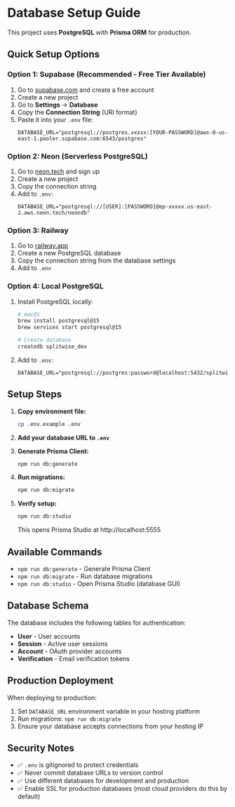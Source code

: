 # Database Setup Guide

This project uses **PostgreSQL** with **Prisma ORM** for production.

## Quick Setup Options

### Option 1: Supabase (Recommended - Free Tier Available)

1. Go to [supabase.com](https://supabase.com) and create a free account
2. Create a new project
3. Go to **Settings** → **Database**
4. Copy the **Connection String** (URI format)
5. Paste it into your `.env` file:
   ```
   DATABASE_URL="postgresql://postgres.xxxxx:[YOUR-PASSWORD]@aws-0-us-east-1.pooler.supabase.com:6543/postgres"
   ```

### Option 2: Neon (Serverless PostgreSQL)

1. Go to [neon.tech](https://neon.tech) and sign up
2. Create a new project
3. Copy the connection string
4. Add to `.env`:
   ```
   DATABASE_URL="postgresql://[USER]:[PASSWORD]@ep-xxxxx.us-east-2.aws.neon.tech/neondb"
   ```

### Option 3: Railway

1. Go to [railway.app](https://railway.app)
2. Create a new PostgreSQL database
3. Copy the connection string from the database settings
4. Add to `.env`

### Option 4: Local PostgreSQL

1. Install PostgreSQL locally:
   ```bash
   # macOS
   brew install postgresql@15
   brew services start postgresql@15
   
   # Create database
   createdb splitwise_dev
   ```

2. Add to `.env`:
   ```
   DATABASE_URL="postgresql://postgres:password@localhost:5432/splitwise_dev"
   ```

## Setup Steps

1. **Copy environment file:**
   ```bash
   cp .env.example .env
   ```

2. **Add your database URL to `.env`**

3. **Generate Prisma Client:**
   ```bash
   npm run db:generate
   ```

4. **Run migrations:**
   ```bash
   npm run db:migrate
   ```

5. **Verify setup:**
   ```bash
   npm run db:studio
   ```
   This opens Prisma Studio at http://localhost:5555

## Available Commands

- `npm run db:generate` - Generate Prisma Client
- `npm run db:migrate` - Run database migrations
- `npm run db:studio` - Open Prisma Studio (database GUI)

## Database Schema

The database includes the following tables for authentication:
- **User** - User accounts
- **Session** - Active user sessions
- **Account** - OAuth provider accounts
- **Verification** - Email verification tokens

## Production Deployment

When deploying to production:

1. Set `DATABASE_URL` environment variable in your hosting platform
2. Run migrations: `npm run db:migrate`
3. Ensure your database accepts connections from your hosting IP

## Security Notes

- ✅ `.env` is gitignored to protect credentials
- ✅ Never commit database URLs to version control
- ✅ Use different databases for development and production
- ✅ Enable SSL for production databases (most cloud providers do this by default)
